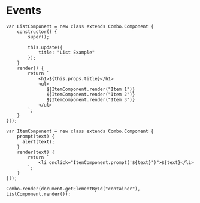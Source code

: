 # Events

    var ListComponent = new class extends Combo.Component {
        constructor() {
            super();
            
            this.update({
                title: "List Example"
            });        
        }
        render() {
            return `
                <h1>${this.props.title}</h1>
                <ul>
                   ${ItemComponent.render("Item 1")}
                   ${ItemComponent.render("Item 2")}
                   ${ItemComponent.render("Item 3")}
                </ul>
            `;
        }
    }();
    
    var ItemComponent = new class extends Combo.Component {
        prompt(text) {
          alert(text);
        }
        render(text) {
            return `
                <li onclick="ItemComponent.prompt('${text}')">${text}</li> 
            `;
        }
    }();
    
    Combo.render(document.getElementById("container"), ListComponent.render()); 